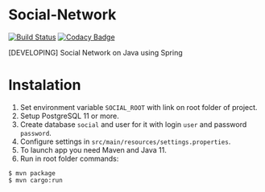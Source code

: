 # Social-Network
[![Build Status](https://travis-ci.org/Train4Game/Social-Network.svg?branch=master)](https://travis-ci.org/Train4Game/Social-Network)
[![Codacy Badge](https://api.codacy.com/project/badge/Grade/65bb5369231c42dd81c61e8adb49bc3f)](https://www.codacy.com/manual/Train4Game/Social-Network?utm_source=github.com&amp;utm_medium=referral&amp;utm_content=Train4Game/Social-Network&amp;utm_campaign=Badge_Grade)

[DEVELOPING] Social Network on Java using Spring

# Instalation
1) Set environment variable `SOCIAL_ROOT` with link on root folder of project.
2) Setup PostgreSQL 11 or more.
3) Create database `social` and user for it with login `user` and password `password`.
4) Configure settings in `src/main/resources/settings.properties`.
5) To launch app you need Maven and Java 11.
6) Run in root folder commands:
```
$ mvn package
$ mvn cargo:run
```
